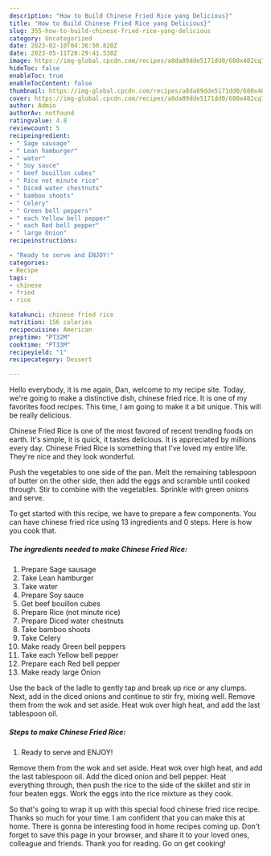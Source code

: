 ```yaml
---
description: "How to Build Chinese Fried Rice yang Delicious}"
title: "How to Build Chinese Fried Rice yang Delicious}"
slug: 355-how-to-build-chinese-fried-rice-yang-delicious
category: Uncategorized
date: 2023-02-10T04:36:50.820Z
date: 2023-05-11T20:29:41.538Z
image: https://img-global.cpcdn.com/recipes/a8da89dde5171dd0/680x482cq70/chinese-fried-rice-recipe-main-photo.jpg
hideToc: false
enableToc: true
enableTocContent: false
thumbnail: https://img-global.cpcdn.com/recipes/a8da89dde5171dd0/680x482cq70/chinese-fried-rice-recipe-main-photo.jpg
cover: https://img-global.cpcdn.com/recipes/a8da89dde5171dd0/680x482cq70/chinese-fried-rice-recipe-main-photo.jpg
author: Admin
authorAv: notfound
ratingvalue: 4.8
reviewcount: 5
recipeingredient:
- " Sage sausage"
- " Lean hamburger"
- " water"
- " Soy sauce"
- " beef bouillon cubes"
- " Rice not minute rice"
- " Diced water chestnuts"
- " bamboo shoots"
- " Celery"
- " Green bell peppers"
- " each Yellow bell pepper"
- " each Red bell pepper"
- " large Onion"
recipeinstructions:

- "Ready to serve and ENJOY!"
categories:
- Recipe
tags:
- chinese
- fried
- rice

katakunci: chinese fried rice 
nutrition: 156 calories
recipecuisine: American
preptime: "PT32M"
cooktime: "PT33M"
recipeyield: "1"
recipecategory: Dessert

---
```



Hello everybody, it is me again, Dan, welcome to my recipe site. Today, we're going to make a distinctive dish, chinese fried rice. It is one of my favorites food recipes. This time, I am going to make it a bit unique. This will be really delicious.

Chinese Fried Rice is one of the most favored of recent trending foods on earth. It's simple, it is quick, it tastes delicious. It is appreciated by millions every day. Chinese Fried Rice is something that I've loved my entire life. They're nice and they look wonderful.

Push the vegetables to one side of the pan. Melt the remaining tablespoon of butter on the other side, then add the eggs and scramble until cooked through. Stir to combine with the vegetables. Sprinkle with green onions and serve.


To get started with this recipe, we have to prepare a few components. You can have chinese fried rice using 13 ingredients and 0 steps. Here is how you cook that.

<!--inarticleads1-->

##### The ingredients needed to make Chinese Fried Rice:

1. Prepare  Sage sausage
1. Take  Lean hamburger
1. Take  water
1. Prepare  Soy sauce
1. Get  beef bouillon cubes
1. Prepare  Rice (not minute rice)
1. Prepare  Diced water chestnuts
1. Take  bamboo shoots
1. Take  Celery
1. Make ready  Green bell peppers
1. Take  each Yellow bell pepper
1. Prepare  each Red bell pepper
1. Make ready  large Onion


Use the back of the ladle to gently tap and break up rice or any clumps. Next, add in the diced onions and continue to stir fry, mixing well. Remove them from the wok and set aside. Heat wok over high heat, and add the last tablespoon oil. 

<!--inarticleads2-->

##### Steps to make Chinese Fried Rice:


1. Ready to serve and ENJOY!

Remove them from the wok and set aside. Heat wok over high heat, and add the last tablespoon oil. Add the diced onion and bell pepper. Heat everything through, then push the rice to the side of the skillet and stir in four beaten eggs. Work the eggs into the rice mixture as they cook. 

So that's going to wrap it up with this special food chinese fried rice recipe. Thanks so much for your time. I am confident that you can make this at home. There is gonna be interesting food in home recipes coming up. Don't forget to save this page in your browser, and share it to your loved ones, colleague and friends. Thank you for reading. Go on get cooking!
